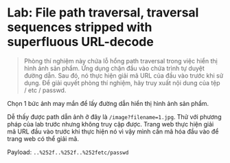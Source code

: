 # Lab: File path traversal, traversal sequences stripped with superfluous URL-decode

> Phòng thí nghiệm này chứa lỗ hổng path traversal trong việc hiển thị hình ảnh sản phẩm. Ứng dụng chặn đầu vào chứa trình tự duyệt đường dẫn. Sau đó, nó thực hiện giải mã URL của đầu vào trước khi sử dụng. Để giải quyết phòng thí nghiệm, hãy truy xuất nội dung của tệp / etc / passwd.

Chọn 1 bức ảnh may mắn để lấy đường dẫn hiển thị hình ảnh sản phẩm.

Dễ thấy được path dẫn ảnh ở đây là `/image?filename=1.jpg`. Thử với phương pháp của lab trước nhưng không truy cập được. Trang web thực hiện giải mã URL đầu vào trước khi thực hiện nó vì vậy mình cần mã hóa đầu vào để trang web có thể giải mã.

Payload: `..%252f..%252f..%252fetc/passwd`

